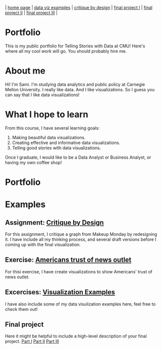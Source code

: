 | [home page](https://samiiio.github.io/samiouyang-dataviz-portfolio/) | [data viz examples](dataviz-examples) | [critique by design](critique-by-design) | [final project I](final-project-part-one) | [final project II](final-project-part-two) | [final project III](final-project-part-three) |

# Portfolio
This is my public portfolio for Telling Stories with Data at CMU!  Here's where all my cool work will go.  You should probably hire me. 

# About me
Hi!  I'm Sami. I'm studying data analytics and public policy at Carnegie Mellon University. I really like data.  And I like visualizations.  So I guess you can say that I like data visualizations!

# What I hope to learn

From this course, I have several learning goals:
1. Making beautiful data visualizations.
2. Creating effective and informative data visualizations.
3. Telling good stories with data visualizations.

Once I graduate, I would like to be a Data Analyst or Business Analyst, or having my own coffee shop!

# Portfolio

# Examples

## Assignment: [Critique by Design](critique-by-design)
For this assignment, I critique a graph from Makeup Monday by redesigning it. I have include all my thinking process, and several draft versions before I coming up with the final visualization.

## Exercise: [Americans trust of news outlet](Americas-trust-of-news-outlet)
For thisi exercise, I have create visualizations to show Americans' trust of news outlet.

## Excercises: [Visualization Examples](dataviz-examples)
I have also include some of my data visulization examples here, feel free to check them out! 

## Final project
Here it might be helpful to include a high-level description of your final project. 
[Part I](final-project-part-one)
[Part II](final-project-part-two)
[Part III](final-project-part-three)


